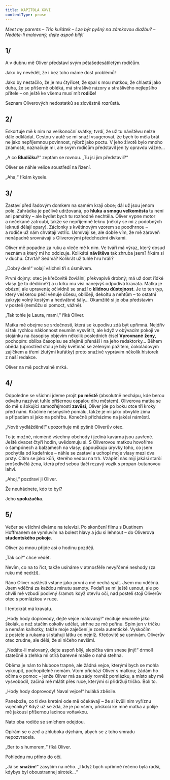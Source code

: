 ```yaml
---
title: KAPITOLA XXVI
contentType: prose
---
```


<section>

_Meet my parents – Trio kuřátek – Lze být pyšný na zámkovou dlažbu? – Nedáte-li malovaný, dejte aspoň bílý!_

## 1/

A v dubnu mě Oliver představí svým pětašedesátiletým rodičům.

Jako by nevěděl, že i bez toho máme dost problémů!

Jako by nestačilo, že je mu čtyřicet, že spal s mou matkou, že chlastá jako duha, že se příšerně obléká, má strašlivé názory a strašlivého nejlepšího přítele – on ještě ke všemu musí mít **rodiče**!

Seznam Oliverových nedostatků se zlověstně rozrůstá.

## 2/

Eskortuje mě k nim na velikonoční svátky; tvrdí, že už tu návštěvu nelze dále odkládat. Cestou v autě se mi snaží vsugerovat, že bych to měla brát ne jako nepříjemnou povinnost, nýbrž jako poctu. V jeho životě bylo mnoho známostí, naznačuje mi, ale svým rodičům představil jen ty opravdu vážné…

„A co **Bludičku**?“ zeptám se rovnou. „Tu jsi jim představil?“

Oliver se náhle velice soustředí na řízení.

„Aha,“ říkám kysele.

## 3/

Zastaví před řadovým domkem na samém kraji obce; dál už jsou jenom pole. Zahrádka je pečlivě udržovaná, po **hluku a smogu velkoměsta** tu není ani památky – ale bydlet bych tu rozhodně nechtěla. Oliver vypne motor a nečekaně zatroubí, takže se nepříjemně leknu (někdy se mi z podobných leknutí dělají opary). Záclonky s květinovým vzorem se poodhrnou – a rodiče už nám chvátají vstříc. Usmívají se, ale dobře vím, že mě zároveň nenápadně srovnávají s Oliverovými předchozími dívkami.

Oliver mě popadne za ruku a vleče mě k nim. Ve tváři má výraz, který dosud neznám a který mi ho odcizuje. Kolikátá **návštěva** tak zhruba jsem? říkám si v duchu. Čtvrtá? Sedmá? Kolikrát už tuhle hru hráli?

„Dobrý den!“ volají všichni tři s úsměvem.

První dojmy: otec je křečovitě žoviální, překvapivě drobný; má už dost řídké vlasy (je to dědičné?) a u krku mu visí nanejvýš odpudivá kravata. Matka je obézní, ale upravená; očividně se snaží o **klidnou** **důstojnost**. Je to ten typ, který veškerou péči věnuje účesu, obličeji, dekoltu a nehtům – to ostatní zakryje volný kostým a hedvábné šály… Okamžitě si je oba představím v posteli (nemůžu si pomoct, vážně).

„Tak tohle je Laura, mami,“ říká Oliver.

Matka mě obejme se srdečností, která se kupodivu zdá být upřímná. Nejdřív si tak rychlou náklonnost neumím vysvětlit, ale když v obývacím pokoji ve stojánku na časopisy objevím několik posledních čísel **Vyrovnané** **ženy**, pochopím: obliba časopisu se zřejmě přenáší i na jeho redaktorky… Během oběda (uprostřed stolu je bílý květináč se zeleným pažitem, čokoládovým zajíčkem a třemi žlutými kuřátky) proto snaživě vyprávím několik historek z naší redakce.

Oliver na mě pochvalně mrká.

## 4/

Odpoledne se všichni jdeme projít **po městě** (absolutně nechápu, kde berou odvahu nazývat tuhle příšernou ospalou díru městem). Oliverova matka se do mě s šokující samozřejmostí **zavěsí**, Oliver jde po boku otce tři kroky před námi. Kráčíme nesmyslně pomalu, takže je mi jako obvykle zima a připadám si jako na pohřbu. Konečně přicházíme na jakési náměstí.

„Nově vydlážděné!“ upozorňuje mě pyšně Oliverův otec.

To je možné, nicméně všechny obchody i jediná kavárna jsou zavřené. Ještě dvacet čtyři hodin, uvědomuju si. S Oliverovou matkou hovoříme o šampónech a balzámech na vlasy; papouškuju úryvky toho, co jsem pochytila od kadeřnice – náhle se zastaví a uchopí moje vlasy mezi dva prsty. Cítím se jako kůň, kterého vedou na trh. Vzápětí nás míjí jakási starší prošedivělá žena, která před sebou tlačí rezavý vozík s propan-butanovou lahví.

„Ahoj,“ pozdraví ji Oliver.

Že neuhádnete, kdo to byl?

Jeho **spolužačka**.

## 5/

Večer se všichni díváme na televizi. Po skončení filmu s Dustinem Hoffmanem se vymluvím na bolest hlavy a jdu si lehnout – do Oliverova **studentského pokoje**.

Oliver za mnou přijde asi o hodinu později.

„Tak co?“ chce vědět.

Nevím, co na to říct, takže usínáme v atmosféře nevyřčené neshody (za ruku mě nedrží).

Ráno Oliver naštěstí vstane jako první a mě nechá spát. Jsem mu vděčná. Jsem vděčná za každou minutu samoty. Podaří se mi ještě usnout, ale po chvíli mě vzbudí podivný šramot: když otevřu oči, nad postelí stojí Oliverův otec s pomlázkou v ruce.

I tentokrát má kravatu.

„Hody hody doprovody, dejte vejce malovaný!“ recituje neuměle jako školák, a než stačím cokoliv udělat, strhne ze mě peřinu. Spím jen v tričku a nemám kalhotky, takže moje zaječení je zcela autentické. Vyskočím z postele a rukama si stahuji látku co nejníž. Křečovitě se usmívám. Oliverův otec zrudne, ale dělá, že si ničeho nevšiml.

„Nedáte-li malovaný, dejte aspoň bílý, slepička vám snese jiný!“ drmolí statečně a zlehka mi otírá barevné mašle o nahá stehna.

Oběma je nám to hluboce trapné, ale žádná vejce, kterými bych se mohla vykoupit, pochopitelně nemám. Vtom přichází Oliver s matkou; žádám ho očima o pomoc – jenže Oliver má za zády rovněž pomlázku, a místo aby mě vysvobodil, začíná mě mlátit přes ruce, kterými si přidržuji tričko. Bolí to.

„Hody hody doprovody! Naval vejce!“ huláká zběsile.

Panebože, co ti dva kreténi ode mě očekávají – že si kvůli nim vyříznu vaječníky? Když už se zdá, že je po všem, přiskočí ke mně matka a polije mě jakousi příšernou lacinou voňavkou.

Nato oba rodiče se smíchem odejdou.

Opírám se o zeď a zhluboka dýchám, abych se z toho smradu nepozvracela.

„Ber to s humorem,“ říká Oliver.

Pohlédnu mu přímo do očí.

„Já se **snažím**!“ zasyčím na něho. „I když bych upřímně řečeno byla radši, kdybys byl oboustrannej sirotek…“

</section>

